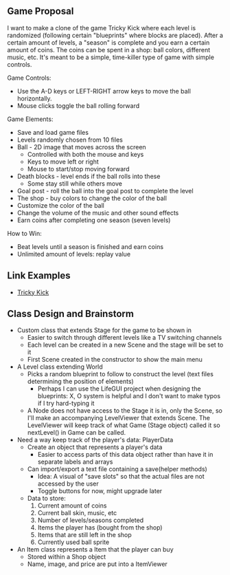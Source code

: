 ## Game Proposal ##

I want to make a clone of the game Tricky Kick where each level is randomized (following certain "blueprints" where blocks are placed). After a certain amount of levels, a "season" is complete and you earn a certain amount of coins. The coins can be spent in a shop: ball colors, different music, etc. It's meant to be a simple, time-killer type of game with simple controls.

Game Controls:

+ Use the A-D keys or LEFT-RIGHT arrow keys to move the ball horizontally.
+ Mouse clicks toggle the ball rolling forward

Game Elements:

+ Save and load game files
+ Levels randomly chosen from 10 files
+ Ball - 2D image that moves across the screen
	+ Controlled with both the mouse and keys
	+ Keys to move left or right
	+ Mouse to start/stop moving forward
+ Death blocks - level ends if the ball rolls into these
	+ Some stay still while others move
+ Goal post - roll the ball into the goal post to complete the level
+ The shop - buy colors to change the color of the ball
+ Customize the color of the ball
+ Change the volume of the music and other sound effects
+ Earn coins after completing one season (seven levels)

How to Win:

+ Beat levels until a season is finished and earn coins
+ Unlimited amount of levels: replay value

## Link Examples ##

+ [Tricky Kick](http://www.freewebarcade.com/game/tricky-kick/)

## Class Design and Brainstorm ##

+ Custom class that extends Stage for the game to be shown in
	+ Easier to switch through different levels like a TV switching channels
	+ Each level can be created in a new Scene and the stage will be set to it
	+ First Scene created in the constructor to show the main menu
+ A Level class extending World
	+ Picks a random blueprint to follow to construct the level (text files determining the position of elements)
		+ Perhaps I can use the LifeGUI project when designing the blueprints: X, O system is helpful and I don't want to make typos if I try hard-typing it
	+ A Node does not have access to the Stage it is in, only the Scene, so I'll make an accompanying LevelViewer that extends Scene. The LevelViewer will keep track of what Game (Stage object) called it so nextLevel() in Game can be called.
+ Need a way keep track of the player's data: PlayerData
	+ Create an object that represents a player's data
		+ Easier to access parts of this data object rather than have it in separate labels and arrays
	+ Can import/export a text file containing a save(helper methods)
		+ Idea: A visual of "save slots" so that the actual files are not accessed by the user
		+ Toggle buttons for now, might upgrade later
	+ Data to store:
		1. Current amount of coins
		2. Current ball skin, music, etc
		3. Number of levels/seasons completed 
		4. Items the player has (bought from the shop)
		5. Items that are still left in the shop
		6. Currently used ball sprite
+ An Item class represents a Item that the player can buy
	+ Stored within a Shop object
	+ Name, image, and price are put into a ItemViewer